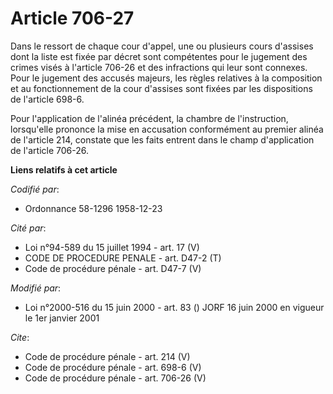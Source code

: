 # Article 706-27

Dans le ressort de chaque cour d'appel, une ou plusieurs cours d'assises dont la liste est fixée par décret sont compétentes
pour le jugement des crimes visés à l'article 706-26 et des infractions qui leur sont connexes. Pour le jugement des accusés
majeurs, les règles relatives à la composition et au fonctionnement de la cour d'assises sont fixées par les dispositions de
l'article 698-6. 

Pour l'application de l'alinéa précédent, la chambre de l'instruction, lorsqu'elle prononce la mise en accusation
conformément au premier alinéa de l'article 214, constate que les faits entrent dans le champ d'application de l'article
706-26.

**Liens relatifs à cet article**

_Codifié par_:

  - Ordonnance 58-1296 1958-12-23

_Cité par_:

  - Loi n°94-589 du 15 juillet 1994 - art. 17 (V)
  - CODE DE PROCEDURE PENALE - art. D47-2 (T)
  - Code de procédure pénale - art. D47-7 (V)

_Modifié par_:

  - Loi n°2000-516 du 15 juin 2000 - art. 83 () JORF 16 juin 2000 en vigueur le 1er janvier 2001

_Cite_:

  - Code de procédure pénale - art. 214 (V)
  - Code de procédure pénale - art. 698-6 (V)
  - Code de procédure pénale - art. 706-26 (V)
